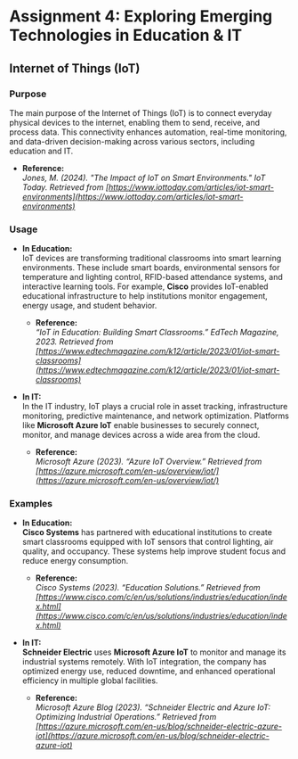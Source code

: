 # Assignment 4: Exploring Emerging Technologies in Education & IT

## Internet of Things (IoT)

### Purpose

The main purpose of the Internet of Things (IoT) is to connect everyday physical devices to the internet, enabling them to send, receive, and process data. This connectivity enhances automation, real-time monitoring, and data-driven decision-making across various sectors, including education and IT.

- **Reference:**  
  _Jones, M. (2024). "The Impact of IoT on Smart Environments." IoT Today. Retrieved from [https://www.iottoday.com/articles/iot-smart-environments](https://www.iottoday.com/articles/iot-smart-environments)_


### Usage

- **In Education:**  
  IoT devices are transforming traditional classrooms into smart learning environments. These include smart boards, environmental sensors for temperature and lighting control, RFID-based attendance systems, and interactive learning tools. For example, **Cisco** provides IoT-enabled educational infrastructure to help institutions monitor engagement, energy usage, and student behavior.

  - **Reference:**  
    _“IoT in Education: Building Smart Classrooms.” EdTech Magazine, 2023. Retrieved from [https://www.edtechmagazine.com/k12/article/2023/01/iot-smart-classrooms](https://www.edtechmagazine.com/k12/article/2023/01/iot-smart-classrooms)_

- **In IT:**  
  In the IT industry, IoT plays a crucial role in asset tracking, infrastructure monitoring, predictive maintenance, and network optimization. Platforms like **Microsoft Azure IoT** enable businesses to securely connect, monitor, and manage devices across a wide area from the cloud.

  - **Reference:**  
    _Microsoft Azure (2023). “Azure IoT Overview.” Retrieved from [https://azure.microsoft.com/en-us/overview/iot/](https://azure.microsoft.com/en-us/overview/iot/)_
    

### Examples

- **In Education:**  
  **Cisco Systems** has partnered with educational institutions to create smart classrooms equipped with IoT sensors that control lighting, air quality, and occupancy. These systems help improve student focus and reduce energy consumption.

  - **Reference:**  
    _Cisco Systems (2023). “Education Solutions.” Retrieved from [https://www.cisco.com/c/en/us/solutions/industries/education/index.html](https://www.cisco.com/c/en/us/solutions/industries/education/index.html)_

- **In IT:**  
  **Schneider Electric** uses **Microsoft Azure IoT** to monitor and manage its industrial systems remotely. With IoT integration, the company has optimized energy use, reduced downtime, and enhanced operational efficiency in multiple global facilities.

  - **Reference:**  
    _Microsoft Azure Blog (2023). “Schneider Electric and Azure IoT: Optimizing Industrial Operations.” Retrieved from [https://azure.microsoft.com/en-us/blog/schneider-electric-azure-iot](https://azure.microsoft.com/en-us/blog/schneider-electric-azure-iot)_  
